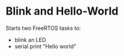 # Blink and Hello-World

Starts two FreeRTOS tasks to:
  - blink an LED
  - serial print "Hello world"
